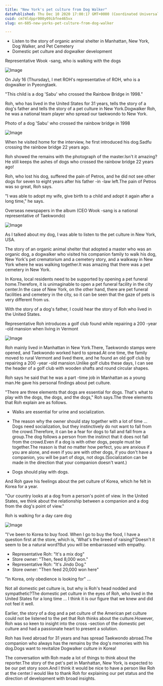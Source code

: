 ```yaml
---
title: "New York's pet culture from Dog Walker"
datePublished: Thu Dec 10 2020 17:00:17 GMT+0000 (Coordinated Universal Time)
cuid: cm74ldppr000y09ibfne465vx
slug: en-605-new-yorks-pet-culture-from-dog-walker

---
```



- Listen to the story of organic animal shelter in Manhattan, New York, Dog Walker, and Pet Cemetery
- Domestic pet culture and dogwalker development

Representative Wook -sang, who is walking with the dogs

![Image](https://cdn.hashnode.com/res/hashnode/image/upload/v1739526851733/3f4c1d8d-fb12-4d65-9aeb-c56625da6413.jpeg)

On July 16 (Thursday), I met ROH's representative of ROH, who is a dogwalker in Pyeongtaek.

"This child is a dog 'Sabu' who crossed the Rainbow Bridge in 1998."

Roh, who has lived in the United States for 31 years, tells the story of a dog's father and tells the story of a pet culture in New York.Dogwalker Roh, he was a national team player who spread our taekwondo to New York.

Photo of a dog 'Sabu' who crossed the rainbow bridge in 1998

![Image](https://cdn.hashnode.com/res/hashnode/image/upload/v1739526854407/21944d5f-c22e-4558-afe3-54ff814713da.jpeg)

When he visited home for the interview, he first introduced his dog.Sadfu crossing the rainbow bridge 22 years ago.

Roh showed the remains with the photograph of the master.Isn't it amazing?He still keeps the ashes of dogs who crossed the rainbow bridge 22 years ago!

Roh, who lost his dog, suffered the pain of Petros, and he did not see other dogs for seven to eight years after his father -in -law left.The pain of Petros was so great, Roh says.

"I was able to adopt my wife, give birth to a child and adopt it again after a long time," he says.

Overseas newspapers in the album (CEO Wook -sang is a national representative of Taekwondo)

![Image](https://cdn.hashnode.com/res/hashnode/image/upload/v1739526856604/008fe9c9-9460-49da-89cb-4aa642a78514.jpeg)

As I talked about my dog, I was able to listen to the pet culture in New York, USA.

The story of an organic animal shelter that adopted a master who was an organic dog, a dogwalker who visited his companion family to walk his dog, New York's pet crematorium and a cemetery story, and a walkway in New York where he was walking together.It was amazing that there was a pet cemetery in New York.

In Korea, local residents need to be supported by opening a pet funeral home.Therefore, it is unimaginable to open a pet funeral facility in the city center.In the case of New York, on the other hand, there are pet funeral facilities and cemetery in the city, so it can be seen that the gaze of pets is very different from us.

With the story of a dog's father, I could hear the story of Roh who lived in the United States.

Representative Roh introduces a golf club found while repairing a 200 -year -old mansion when living in Vermont

![Image](https://cdn.hashnode.com/res/hashnode/image/upload/v1739526858782/ecc4522e-e180-4947-b696-1b1fa180d19a.jpeg)

Roh mainly lived in Manhattan in New York.There, Taekwondo stamps were opened, and Taekwondo worked hard to spread.At one time, the family moved to rural Vermont and lived there, and he found an old golf club by repairing a 200 -year -old mansion.Unlike golf clubs these days, I can see the header of a golf club with wooden shafts and round circular shapes.

Roh says he said that he was a part -time job in Manhattan as a young man.He gave his personal findings about pet culture.

"There are three elements that dogs are essential for dogs. That's what to play with the dogs, the dogs, and the dogs," Roh says.The three elements that Roh explain are as follows.

- Walks are essential for urine and socialization.
- The reason why the owner should stay together with a lot of time ... Dogs need socialization, but they instinctively do not want to fall from the crowd.Therefore, it can be a fear for dogs to fall and fall from a group.The dog follows a person from the instinct that it does not fall from the crowd.Even if a dog is with other dogs, people must be together.The reason is that no matter how perfect, you are anxious if you are alone, and even if you are with other dogs, if you don't have a companion, you will be part of dogs, not dogs.(Socialization can be made in the direction that your companion doesn't want.)

- Dogs should play with dogs.

And Roh gave his feelings about the pet culture of Korea, which he felt in Korea for a year.

"Our country looks at a dog from a person's point of view. In the United States, we think about the relationship between a companion and a dog from the dog's point of view."

Roh is walking for a day care dog

![Image](https://cdn.hashnode.com/res/hashnode/image/upload/v1739526860893/cefdc5d5-eab6-4495-a3cb-65bbfc9d0891.jpeg)

"I've been to Korea to buy food. When I go to buy the food, I have a question first at the store, which is, 'What's the breed of raising?'Doesn't it seem to be a natural word?But you will be embarrassed with empathy.

- Representative Roh: "It's a mix dog"
- Store owner: "Then, feed 8,000 won."
- Representative Roh: "It's Jindo Dog."
- Store owner: "Then feed 20,000 won here"

"In Korea, only obedience is looking for" ...

Not all domestic pet culture is, but why is Roh's head nodded and sympathetic?The domestic pet culture in the eyes of Roh, who lived in the United States for a long time ... I think it is our figure that we knew and did not feel it well.

Earlier, the story of a dog and a pet culture of the American pet culture could not be listened to the pet that Roh thinks about the culture.However, Roh was so keen to insight into the cross -section of the domestic pet culture and had a passionate heart to present a solution.

Roh has lived abroad for 31 years and has spread Taekwondo abroad.The companion who always has the remains by the dog's memories with his dog.Dogs want to revitalize Dogwalker culture in Korea!

The conversation with Roh made a lot of things to think about the reporter.The story of the pet's pet in Manhattan, New York, is expected to be our pet story soon.And I think it would be nice to have a person like Roh at the center.I would like to thank Roh for explaining our pet status and the direction of development with broad insights.